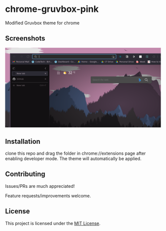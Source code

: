 # chrome-gruvbox-pink
Modified Gruvbox theme for chrome

## Screenshots

![gruvbox Chrome Theme Screenshot](display.png)

## Installation
clone this repo and drag the folder in chrome://extensions page after enabling developer mode. The theme will automatically be applied.
## Contributing
Issues/PRs are much appreciated!

Feature requests/improvements welcome.

## License
This project is licensed under the [MIT License](LICENSE).
